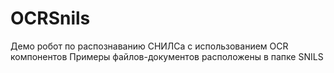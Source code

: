# OCRSnils
Демо робот по распознаванию СНИЛСа с использованием OCR компонентов
Примеры файлов-документов расположены в папке SNILS